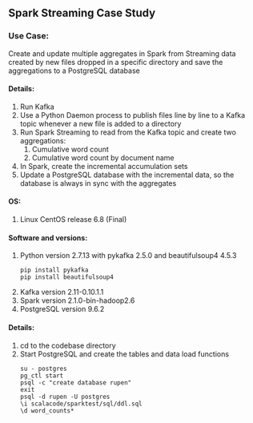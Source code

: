 ## Spark Streaming Case Study

### Use Case:   

Create and update multiple aggregates in Spark from Streaming data created by new files dropped in a specific directory and save the aggregations to a PostgreSQL database


#### Details:  
  1. Run Kafka  
  2. Use a Python Daemon process to publish files line by line to a Kafka topic whenever a new file is added to a directory  
  3. Run Spark Streaming to read from the Kafka topic and create two aggregations:  
        1. Cumulative word count  
        2. Cumulative word count by document name  
  4. In Spark, create the incremental accumulation sets
  5. Update a PostgreSQL database with the incremental data, so the database is always in sync with the aggregates
  
#### OS:
  1. Linux CentOS release 6.8 (Final)
  
#### Software and versions:
  1. Python version 2.7.13 with pykafka 2.5.0 and beautifulsoup4 4.5.3  
      ```
      pip install pykafka  
      pip install beautifulsoup4
      ```  
  2. Kafka version 2.11-0.10.1.1
  3. Spark version 2.1.0-bin-hadoop2.6
  4. PostgreSQL version 9.6.2
  
#### Details:

1. cd to the codebase directory
2. Start PostgreSQL and create the tables and data load functions  
   ```
   su - postgres
   pg_ctl start
   psql -c "create database rupen"
   exit
   psql -d rupen -U postgres
   \i scalacode/sparktest/sql/ddl.sql
   \d word_counts*
   ```
